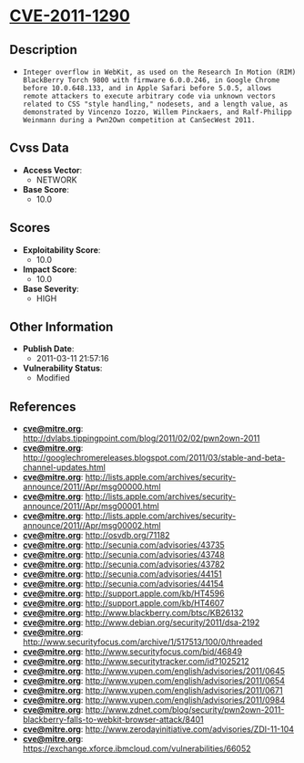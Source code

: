 
# [CVE-2011-1290](http://dvlabs.tippingpoint.com/blog/2011/02/02/pwn2own-2011)

## Description

- `Integer overflow in WebKit, as used on the Research In Motion (RIM) BlackBerry Torch 9800 with firmware 6.0.0.246, in Google Chrome before 10.0.648.133, and in Apple Safari before 5.0.5, allows remote attackers to execute arbitrary code via unknown vectors related to CSS "style handling," nodesets, and a length value, as demonstrated by Vincenzo Iozzo, Willem Pinckaers, and Ralf-Philipp Weinmann during a Pwn2Own competition at CanSecWest 2011.`

## Cvss Data

- **Access Vector**:
  - NETWORK
- **Base Score**:
  - 10.0

## Scores

- **Exploitability Score**:
  - 10.0
- **Impact Score**:
  - 10.0
- **Base Severity**:
  - HIGH

## Other Information

- **Publish Date**:
  - 2011-03-11 21:57:16
- **Vulnerability Status**:
  - Modified

## References

- **cve@mitre.org**: http://dvlabs.tippingpoint.com/blog/2011/02/02/pwn2own-2011
- **cve@mitre.org**: http://googlechromereleases.blogspot.com/2011/03/stable-and-beta-channel-updates.html
- **cve@mitre.org**: http://lists.apple.com/archives/security-announce/2011//Apr/msg00000.html
- **cve@mitre.org**: http://lists.apple.com/archives/security-announce/2011//Apr/msg00001.html
- **cve@mitre.org**: http://lists.apple.com/archives/security-announce/2011//Apr/msg00002.html
- **cve@mitre.org**: http://osvdb.org/71182
- **cve@mitre.org**: http://secunia.com/advisories/43735
- **cve@mitre.org**: http://secunia.com/advisories/43748
- **cve@mitre.org**: http://secunia.com/advisories/43782
- **cve@mitre.org**: http://secunia.com/advisories/44151
- **cve@mitre.org**: http://secunia.com/advisories/44154
- **cve@mitre.org**: http://support.apple.com/kb/HT4596
- **cve@mitre.org**: http://support.apple.com/kb/HT4607
- **cve@mitre.org**: http://www.blackberry.com/btsc/KB26132
- **cve@mitre.org**: http://www.debian.org/security/2011/dsa-2192
- **cve@mitre.org**: http://www.securityfocus.com/archive/1/517513/100/0/threaded
- **cve@mitre.org**: http://www.securityfocus.com/bid/46849
- **cve@mitre.org**: http://www.securitytracker.com/id?1025212
- **cve@mitre.org**: http://www.vupen.com/english/advisories/2011/0645
- **cve@mitre.org**: http://www.vupen.com/english/advisories/2011/0654
- **cve@mitre.org**: http://www.vupen.com/english/advisories/2011/0671
- **cve@mitre.org**: http://www.vupen.com/english/advisories/2011/0984
- **cve@mitre.org**: http://www.zdnet.com/blog/security/pwn2own-2011-blackberry-falls-to-webkit-browser-attack/8401
- **cve@mitre.org**: http://www.zerodayinitiative.com/advisories/ZDI-11-104
- **cve@mitre.org**: https://exchange.xforce.ibmcloud.com/vulnerabilities/66052
